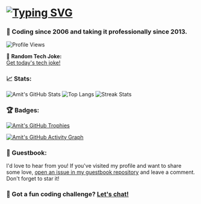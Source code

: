# [![Typing SVG](https://readme-typing-svg.demolab.com?font=Fira+Code&size=32&pause=1000&width=435&lines=Hi+%F0%9F%91%8B%2C+I'm+Amit+Singh)](https://git.io/typing-svg)

### 🚀 Coding since 2006 and taking it professionally since 2013.

![Profile Views](https://komarev.com/ghpvc/?username=amitksingh1490&label=Profile%20views&color=0e75b6&style=tokyonight)

🎉 **Random Tech Joke:**  
[Get today's tech joke!](https://v2.jokeapi.dev/joke/Programming?blacklistFlags=nsfw,religious,racist,sexist&type=single)


### 📈 Stats:
![Amit's GitHub Stats](https://github-readme-stats.vercel.app/api?username=amitksingh1490&show_icons=true&locale=en&theme=tokyonight&hide_border=true&card_width=475)
![Top Langs](https://github-readme-stats.vercel.app/api/top-langs?username=amitksingh1490&show_icons=true&locale=en&layout=compact&theme=tokyonight&hide_border=true&card_width=475)
![Streak Stats](https://streak-stats.demolab.com?user=amitksingh1490&theme=tokyonight&hide_border=true&date_format=j%20M%5B%20Y%5D&card_width=475)

### 🏆 Badges:
[![Amit's GitHub Trophies](https://github-profile-trophy.vercel.app/?username=amitksingh1490&column=-1&theme=tokyonight&no-frame=true&margin-w=10&margin-h=10)](https://github.com/ryo-ma/github-profile-trophy)

[![Amit's GitHub Activity Graph](https://github-readme-activity-graph.vercel.app/graph?username=amitksingh1490&theme=tokyo-night&hide_border=true)](https://github.com/ashutosh00710/github-readme-activity-graph)

### 💌 Guestbook:
I'd love to hear from you! If you've visited my profile and want to share some love, [open an issue in my guestbook repository](https://github.com/amitksingh1490/guestbook/issues) and leave a comment. Don't forget to star it!


### 💬 Got a fun coding challenge? [Let's chat!](https://twitter.com/amitksingh1490)
